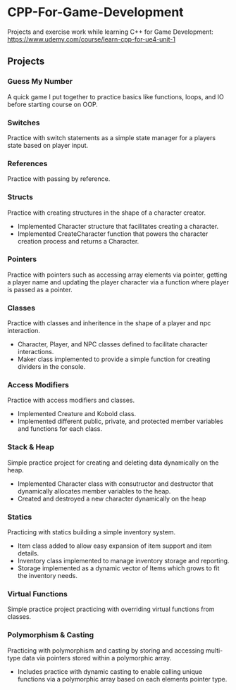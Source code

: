 # CPP-For-Game-Development
Projects and exercise work while learning C++ for Game Development: https://www.udemy.com/course/learn-cpp-for-ue4-unit-1

## Projects
  ### Guess My Number
  A quick game I put together to practice basics like functions, loops, and IO before starting course on OOP.
  
  ### Switches
  Practice with switch statements as a simple state manager for a players state based on player input.
  
  ### References
  Practice with passing by reference.
  
  ### Structs
  Practice with creating structures in the shape of a character creator.
  * Implemented Character structure that facilitates creating a character.
  * Implemented CreateCharacter function that powers the character creation process and returns a Character.
  
  ### Pointers
  Practice with pointers such as accessing array elements via pointer, getting a player name and updating the player character via a function where player is passed as a pointer.
  
  ### Classes
  Practice with classes and inheritence in the shape of a player and npc interaction. 
  * Character, Player, and NPC classes defined to facilitate character interactions.
  * Maker class implemented to provide a simple function for creating dividers in the console.

  ### Access Modifiers
  Practice with access modifiers and classes.
  * Implemented Creature and Kobold class.
  * Implemented different public, private, and protected member variables and functions for each class.

  ### Stack & Heap
  Simple practice project for creating and deleting data dynamically on the heap.
  * Implemented Character class with consutructor and destructor that dynamically allocates member variables to the heap.
  * Created and destroyed a new character dynamically on the heap
  
  ### Statics
  Practicing with statics building a simple inventory system.
  * Item class added to allow easy expansion of item support and item details.
  * Inventory class implemented to manage inventory storage and reporting.
  * Storage implemented as a dynamic vector of Items which grows to fit the inventory needs.

  ### Virtual Functions
  Simple practice project practicing with overriding virtual functions from classes.

  ### Polymorphism & Casting
  Practicing with polymorphism and casting by storing and accessing multi-type data via pointers stored within a polymorphic array.
  * Includes practice with dynamic casting to enable calling unique functions via a polymorphic array based on each elements pointer type.

